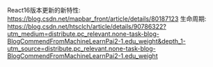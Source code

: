 React16版本更新的新特性: https://blog.csdn.net/mapbar_front/article/details/80187123
生命周期: https://blog.csdn.net/htsclch/article/details/90786322?utm_medium=distribute.pc_relevant.none-task-blog-BlogCommendFromMachineLearnPai2-1.edu_weight&depth_1-utm_source=distribute.pc_relevant.none-task-blog-BlogCommendFromMachineLearnPai2-1.edu_weight